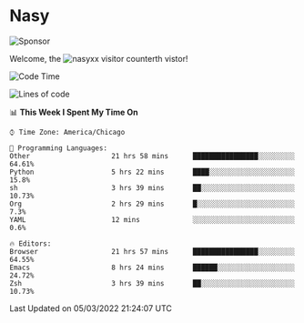 # Nasy

<!--
<p align="center">
<img height="200" src="https://github-readme-stats.vercel.app/api?username=nasyxx&count_private=true&show_icons=true&theme=dracula&include_all_commits=true"/>
<img height="200" src="https://github-readme-stats.vercel.app/api/top-langs/?username=nasyxx&theme=dracula&hide=html,jupyter+notebook&count_private=true&show_icons=true"/>
</p>

  
----------------
-->

![Sponsor](https://img.shields.io/static/v1.svg?label=Sponsor&message=%E2%9D%A4&logo=GitHub&style=flat&color=pink)
 
Welcome, the ![nasyxx visitor counter](https://count.getloli.com/get/@nasyxx?theme=rule34)th vistor!
 
<!--START_SECTION:waka-->
![Code Time](http://img.shields.io/badge/Code%20Time-1%2C972%20hrs%2054%20mins-blue)

![Lines of code](https://img.shields.io/badge/From%20Hello%20World%20I%27ve%20Written-5%20Million%20lines%20of%20code-blue)

📊 **This Week I Spent My Time On** 

```text
⌚︎ Time Zone: America/Chicago

💬 Programming Languages: 
Other                    21 hrs 58 mins      ████████████████░░░░░░░░░   64.61% 
Python                   5 hrs 22 mins       ████░░░░░░░░░░░░░░░░░░░░░   15.8% 
sh                       3 hrs 39 mins       ██░░░░░░░░░░░░░░░░░░░░░░░   10.73% 
Org                      2 hrs 29 mins       █░░░░░░░░░░░░░░░░░░░░░░░░   7.3% 
YAML                     12 mins             ░░░░░░░░░░░░░░░░░░░░░░░░░   0.6%

🔥 Editors: 
Browser                  21 hrs 57 mins      ████████████████░░░░░░░░░   64.55% 
Emacs                    8 hrs 24 mins       ██████░░░░░░░░░░░░░░░░░░░   24.72% 
Zsh                      3 hrs 39 mins       ██░░░░░░░░░░░░░░░░░░░░░░░   10.73%

```


 Last Updated on 05/03/2022 21:24:07 UTC
<!--END_SECTION:waka-->

<!-- ![visitors](https://visitor-badge.laobi.icu/badge?page_id=nasyxx.nasyxx) -->
